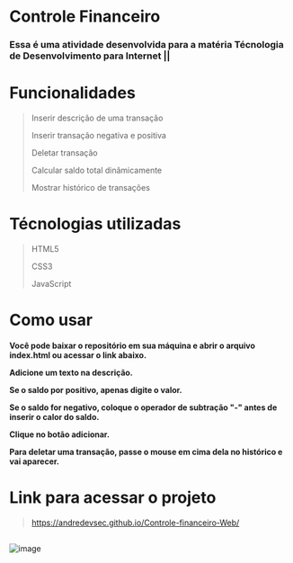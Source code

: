 # Controle Financeiro

<h3>Essa é uma atividade desenvolvida para a matéria Técnologia de Desenvolvimento para Internet || </h3>

##

# Funcionalidades
> Inserir descrição de uma transação
>
> Inserir transação negativa e positiva
>
> Deletar transação
> 
> Calcular saldo total dinâmicamente
> 
> Mostrar histórico de transações

##

# Técnologias utilizadas
> HTML5
> 
> CSS3
> 
> JavaScript

##

# Como usar

<h4>
  Você pode baixar o repositório em sua máquina e abrir o arquivo index.html ou acessar o link abaixo.
  
  Adicione um texto na descrição.
  
  Se o saldo por positivo, apenas digite o valor.
  
  Se o saldo for negativo, coloque o operador de subtração "-" antes de inserir o calor do saldo.

  Clique no botão adicionar.
  
  Para deletar uma transação, passe o mouse em cima dela no histórico e vai aparecer.
</h4>

##

# Link para acessar o projeto
> https://andredevsec.github.io/Controle-financeiro-Web/

##


![image](https://user-images.githubusercontent.com/84422477/227727522-ded1a5dd-2ee7-464b-a08c-c6827d06fb9f.png)
